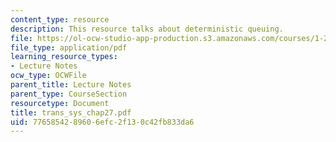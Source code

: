 ```yaml
---
content_type: resource
description: This resource talks about deterministic queuing.
file: https://ol-ocw-studio-app-production.s3.amazonaws.com/courses/1-221j-transportation-systems-fall-2004/7765854289606efc2f130c42fb833da6_trans_sys_chap27.pdf
file_type: application/pdf
learning_resource_types:
- Lecture Notes
ocw_type: OCWFile
parent_title: Lecture Notes
parent_type: CourseSection
resourcetype: Document
title: trans_sys_chap27.pdf
uid: 77658542-8960-6efc-2f13-0c42fb833da6
---
```

